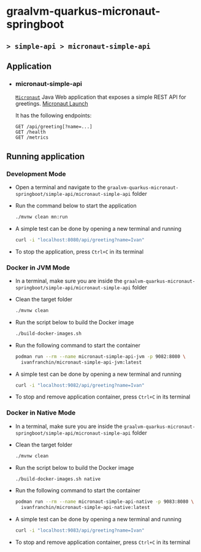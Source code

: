 # graalvm-quarkus-micronaut-springboot
## `> simple-api > micronaut-simple-api`

## Application

- ### micronaut-simple-api

  [`Micronaut`](https://micronaut.io/) Java Web application that exposes a simple REST API for greetings. [Micronaut Launch](https://micronaut.io/launch?type=DEFAULT&name=micronaut-simple-api&package=com.ivanfranchin.micronautsimpleapi&javaVersion=JDK_17&lang=JAVA&build=MAVEN&test=JUNIT&features=jib&features=graalvm&features=http-client&features=micrometer-prometheus&features=validation&features=jackson-databind&version=4.7.6)
  
  It has the following endpoints:
  ```text
  GET /api/greeting[?name=...]
  GET /health
  GET /metrics
  ```

## Running application

### Development Mode

- Open a terminal and navigate to the `graalvm-quarkus-micronaut-springboot/simple-api/micronaut-simple-api` folder

- Run the command below to start the application
  ```bash
  ./mvnw clean mn:run
  ```

- A simple test can be done by opening a new terminal and running
  ```bash
  curl -i "localhost:8080/api/greeting?name=Ivan"
  ```

- To stop the application, press `Ctrl+C` in its terminal

### Docker in JVM Mode

- In a terminal, make sure you are inside the `graalvm-quarkus-micronaut-springboot/simple-api/micronaut-simple-api` folder

- Clean the target folder
  ```bash
  ./mvnw clean
  ```

- Run the script below to build the Docker image
  ```bash
  ./build-docker-images.sh
  ```

- Run the following command to start the container
  ```bash
  podman run --rm --name micronaut-simple-api-jvm -p 9082:8080 \
    ivanfranchin/micronaut-simple-api-jvm:latest
  ```

- A simple test can be done by opening a new terminal and running
  ```bash
  curl -i "localhost:9082/api/greeting?name=Ivan"
  ```

- To stop and remove application container, press `Ctrl+C` in its terminal

### Docker in Native Mode

- In a terminal, make sure you are inside the `graalvm-quarkus-micronaut-springboot/simple-api/micronaut-simple-api` folder

- Clean the target folder
  ```bash
  ./mvnw clean
  ```

- Run the script below to build the Docker image
  ```bash
  ./build-docker-images.sh native
  ```

- Run the following command to start the container
  ```bash
  podman run --rm --name micronaut-simple-api-native -p 9083:8080 \
    ivanfranchin/micronaut-simple-api-native:latest
  ```

- A simple test can be done by opening a new terminal and running
  ```bash
  curl -i "localhost:9083/api/greeting?name=Ivan"
  ```

- To stop and remove application container, press `Ctrl+C` in its terminal
